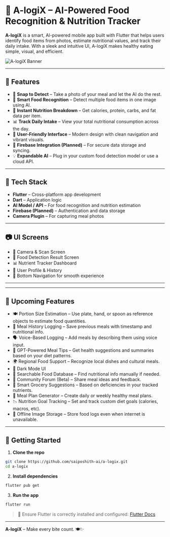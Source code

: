 
# 🍱 A-logiX – AI-Powered Food Recognition & Nutrition Tracker

**A-logiX** is a smart, AI-powered mobile app built with Flutter that helps users identify food items from photos, estimate nutritional values, and track their daily intake. With a sleek and intuitive UI, A-logiX makes healthy eating simple, visual, and efficient.

![A-logiX Banner](assets/banner.png) <!-- Optional: Replace with actual image -->

---

## 🚀 Features

- 📸 **Snap to Detect** – Take a photo of your meal and let the AI do the rest.
- 🧠 **Smart Food Recognition** – Detect multiple food items in one image using AI.
- 🔢 **Instant Nutrition Breakdown** – Get calories, protein, carbs, and fat data per item.
- 📊 **Track Daily Intake** – View your total nutritional consumption across the day.
- 🎯 **User-Friendly Interface** – Modern design with clean navigation and vibrant visuals.
- 🔐 **Firebase Integration (Planned)** – For secure data storage and syncing.
- 💡 **Expandable AI** – Plug in your custom food detection model or use a cloud API.

---

## 🧱 Tech Stack

- **Flutter** – Cross-platform app development
- **Dart** – Application logic
- **AI Model / API** – For food recognition and nutrition estimation
- **Firebase (Planned)** – Authentication and data storage
- **Camera Plugin** – For capturing meal photos

---

## 📷 UI Screens

- 📸 Camera & Scan Screen  
- 🧾 Food Detection Result Screen  
- 📊 Nutrient Tracker Dashboard  
- 👤 User Profile & History  
- 🔽 Bottom Navigation for smooth experience  

---



---

## 🧪 Upcoming Features

- 🍽️ Portion Size Estimation – Use plate, hand, or spoon as reference objects to estimate food quantities.
- 🧾 Meal History Logging – Save previous meals with timestamp and nutritional info.
- 🗣️ Voice-Based Logging – Add meals by describing them using voice input.
- 🤖 GPT-Powered Meal Tips – Get health suggestions and summaries based on your diet patterns.
- 🌍 Regional Food Support – Recognize local dishes and cultural meals.
- 🎨 Dark Mode UI
- 🔎 Searchable Food Database – Find nutritional info manually if needed.
- 💬 Community Forum (Beta) – Share meal ideas and feedback.
- 🛒 Smart Grocery Suggestions – Based on deficiencies in your tracked nutrients.
- 🥗 Meal Plan Generator – Create daily or weekly healthy meal plans.
- 📉 Nutrition Goal Tracking – Set and track custom diet goals (calories, macros, etc).
- 📡 Offline Image Storage – Store food logs even when internet is unavailable.

---

## 🔧 Getting Started

1. **Clone the repo**
```bash
git clone https://github.com/saiposhith-ai/a-logix.git
cd a-logix
```

2. **Install dependencies**
```bash
flutter pub get
```

3. **Run the app**
```bash
flutter run
```

> 📌 Ensure Flutter is correctly installed and configured: [Flutter Docs](https://flutter.dev/docs/get-started/install)

---

**A-logiX** – Make every bite count. 🍽️✨
